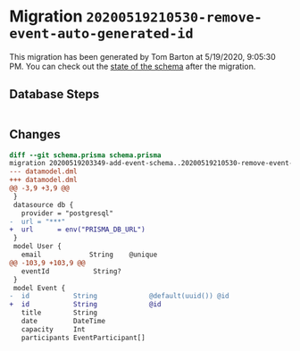 # Migration `20200519210530-remove-event-auto-generated-id`

This migration has been generated by Tom Barton at 5/19/2020, 9:05:30 PM.
You can check out the [state of the schema](./schema.prisma) after the migration.

## Database Steps

```sql

```

## Changes

```diff
diff --git schema.prisma schema.prisma
migration 20200519203349-add-event-schema..20200519210530-remove-event-auto-generated-id
--- datamodel.dml
+++ datamodel.dml
@@ -3,9 +3,9 @@
 }
 datasource db {
   provider = "postgresql"
-  url = "***"
+  url      = env("PRISMA_DB_URL")
 }
 model User {
   email            String    @unique
@@ -103,9 +103,9 @@
   eventId           String?
 }
 model Event {
-  id           String             @default(uuid()) @id
+  id           String             @id
   title        String
   date         DateTime
   capacity     Int
   participants EventParticipant[]
```


